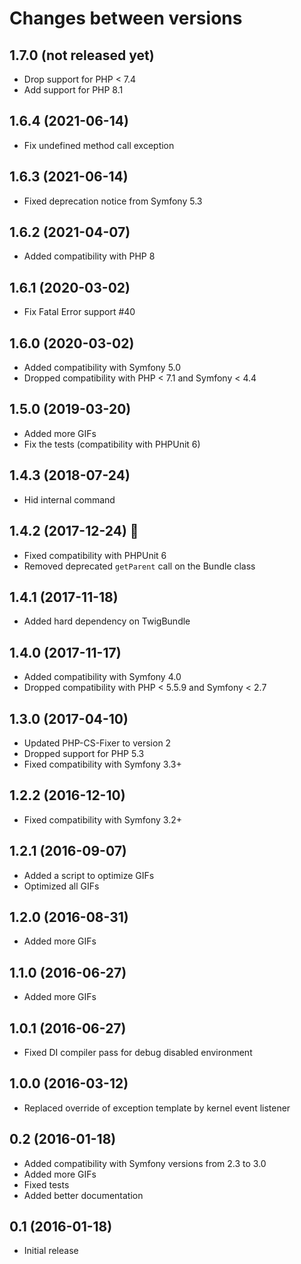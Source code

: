 # Changes between versions

## 1.7.0 (not released yet)

* Drop support for PHP < 7.4
* Add support for PHP 8.1

## 1.6.4 (2021-06-14)

* Fix undefined method call exception

## 1.6.3 (2021-06-14)

* Fixed deprecation notice from Symfony 5.3

## 1.6.2 (2021-04-07)

* Added compatibility with PHP 8

## 1.6.1 (2020-03-02)

* Fix Fatal Error support #40

## 1.6.0 (2020-03-02)

* Added compatibility with Symfony 5.0
* Dropped compatibility with PHP < 7.1 and Symfony < 4.4

## 1.5.0 (2019-03-20)

* Added more GIFs
* Fix the tests (compatibility with PHPUnit 6)

## 1.4.3 (2018-07-24)

* Hid internal command

## 1.4.2 (2017-12-24) :santa:

* Fixed compatibility with PHPUnit 6
* Removed deprecated `getParent` call on the Bundle class

## 1.4.1 (2017-11-18)

* Added hard dependency on TwigBundle

## 1.4.0 (2017-11-17)

* Added compatibility with Symfony 4.0
* Dropped compatibility with PHP < 5.5.9 and Symfony < 2.7

## 1.3.0 (2017-04-10)

* Updated PHP-CS-Fixer to version 2
* Dropped support for PHP 5.3
* Fixed compatibility with Symfony 3.3+

## 1.2.2 (2016-12-10)

* Fixed compatibility with Symfony 3.2+

## 1.2.1 (2016-09-07)

* Added a script to optimize GIFs
* Optimized all GIFs

## 1.2.0 (2016-08-31)

* Added more GIFs

## 1.1.0 (2016-06-27)

* Added more GIFs

## 1.0.1 (2016-06-27)

* Fixed DI compiler pass for debug disabled environment

## 1.0.0 (2016-03-12)

* Replaced override of exception template by kernel event listener

## 0.2 (2016-01-18)

* Added compatibility with Symfony versions from 2.3 to 3.0
* Added more GIFs
* Fixed tests
* Added better documentation

## 0.1 (2016-01-18)

* Initial release
